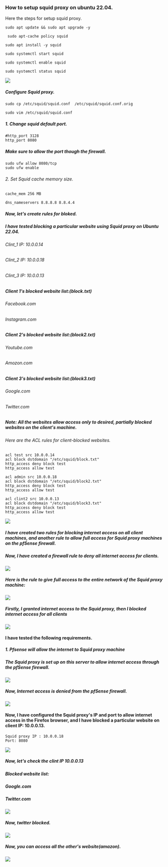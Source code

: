 
### How to setup squid proxy on ubuntu 22.04.

Here the steps for setup squid proxy.

```
sudo apt update && sudo apt upgrade -y
```

```
 sudo apt-cache policy squid
```

```
sudo apt install -y squid
```

```
sudo systemctl start squid
```

```
sudo systemctl enable squid

```

```
sudo systemctl status squid
```
 ![](./status.PNG)



##### Configure Squid proxy.

```
sudo cp /etc/squid/squid.conf  /etc/squid/squid.conf.orig
```

 ```
 sudo vim /etc/squid/squid.conf
 ```

##### 1. Change squid default port.
```
#http_port 3128
http_port 8080
```
##### Make sure to allow the port though the firewall.
```
sudo ufw allow 8080/tcp
sudo ufw enable
```

###### 2. Set Squid cache memory size.

```
cache_mem 256 MB
```

```
dns_nameservers 8.8.8.8 8.8.4.4
```



##### Now, let's create rules for bloked.


##### I have tested blocking a particular website using Squid proxy on Ubuntu 22.04.

###### Clint_1 IP: 10.0.0.14
###### Clint_2 IP: 10.0.0.18
###### Clint_3 IP: 10.0.0.13

##### Client 1's blocked website list:(block.txt)
###### Facebook.com
###### Instagram.com

##### Client 2's blocked website list:(block2.txt)
###### Youtube.com
###### Amozon.com

##### Client 3's blocked website list:(block3.txt)
###### Google.com
###### Twitter.com

##### Note: All the websites allow access only to desired, partially blocked websites on the client's machine.

###### Here are the ACL rules for client-blocked websites.


```
acl test src 10.0.0.14
acl block dstdomain "/etc/squid/block.txt"
http_access deny block test
http_access allow test

acl admin src 10.0.0.18
acl block dstdomain "/etc/squid/block2.txt"
http_access deny block test
http_access allow test

acl clint2 src 10.0.0.13
acl block dstdomain "/etc/squid/block3.txt"
http_access deny block test
http_access allow test

```



![](.acl.PNG)


##### I have created two rules for blocking internet access on all client machines, and another rule to allow full access for Squid proxy machines on the pfSense firewall.



##### Now, I have created a firewall rule to deny all internet access for clients.
![](deny_internt.PNG)

##### Here is the rule to give full access to the entire network of the Squid proxy machine:

![](squid_clint.PNG)


#####  Firstly, I granted internet access to the Squid proxy, then I blocked internet access for all clients

![](rule_list.PNG)



#### I have tested the following requirements.

##### 1. Pfsense will allow the internet to Squid proxy machine
 
##### The Squid proxy is set up on this server to allow internet access through the pfSense firewall.

![](admin.PNG)




##### Now, Internet access is denied from the pfSense firewall.

![](clint1.PNG)

#### Now, I have configured the Squid proxy's IP and port to allow internet access in the Firefox browser, and I have blocked a particular website on client IP: 10.0.0.13.


```
Squid proxy IP : 10.0.0.18 
Port: 8080
```
![](proxy.PNG)


##### Now, let's check the clint IP 10.0.0.13
##### Blocked website list:
##### Google.com
##### Twitter.com

![](proxy_google.PNG)


##### Now, twitter blocked.

![](proxy_twitter.PNG)



##### Now, you can access all the other's website(amazon).

![](proxy_amazon.PNG)



